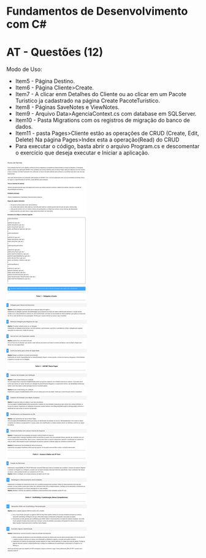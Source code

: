 # Fundamentos de Desenvolvimento com C#
# AT - Questões (12)
Modo de Uso:
- Item5 - Página Destino.
- Item6 - Página Cliente>Create.
- Item7 - A clicar enm Detalhes do Cliente ou ao clicar em um Pacote Turistico ja cadastrado na página Create PacoteTurístico.
- Item8 - Páginas SaveNotes e ViewNotes.
- Item9 - Arquivo Data>AgenciaContext.cs com database em SQLServer.
- Item10 - Pasta Migrations com os registros de migração do banco de dados.
- Item11 - pasta Pages>Cliente estão as operações de CRUD (Create, Edit, Delete)
Na página Pages>Index esta a operação(Read) do CRUD
- Para executar o código, basta abrir o arquivo Program.cs e descomentar o exercício que deseja executar e Iniciar a aplicação.

![Descrição](documentos/enunciado_AT.png)